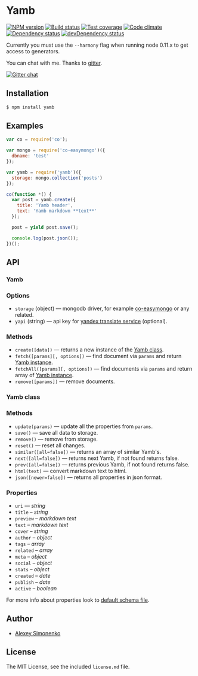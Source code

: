 # Yamb

[![NPM version][npm-image]][npm-url]
[![Build status][travis-image]][travis-url]
[![Test coverage][coveralls-image]][coveralls-url]
[![Code climate][climate-image]][climate-url]
[![Dependency status][dependency-image]][dependency-url]
[![devDependency status][devdependency-image]][devdependency-url]

Currently you must use the `--harmony` flag when running node 0.11.x to get access to generators.

You can chat with me. Thanks to [gitter](https://gitter.im/yamb).

[![Gitter chat](https://badges.gitter.im/yamb.png)](https://gitter.im/yamb)

## Installation

```bash
$ npm install yamb
```

## Examples

```js
var co = require('co');

var mongo = require('co-easymongo')({
  dbname: 'test'
});

var yamb = require('yamb')({
  storage: mongo.collection('posts')
});

co(function *() {
  var post = yamb.create({
    title: 'Yamb header',
    text: 'Yamb markdown **text**'
  });

  post = yield post.save();

  console.log(post.json());
})();
```

## API

### Yamb

### Options

* `storage` (object) — mongodb driver, for example [co-easymongo](https://github.com/meritt/co-easymongo) or any related.
* `yapi` (string) — api key for [yandex translate service](http://api.yandex.ru/translate/) (optional).

### Methods

* `create([data])` — returns a new instance of the [Yamb class](#yamb-class).
* `fetch([params][, options])` — find document via `params` and return [Yamb instance](#yamb-class).
* `fetchAll([params][, options])` — find documents via `params` and return array of [Yamb instance](#yamb-class).
* `remove([params])` — remove documents.

### Yamb class

### Methods

* `update(params)` — update all the properties from `params`.
* `save()` — save all data to storage.
* `remove()` — remove from storage.
* `reset()` — reset all changes.
* `similar([all=false])` — returns an array of similar Yamb's.
* `next([all=false])` — returns next Yamb, if not found returns false.
* `prev([all=false])` — returns previous Yamb, if not found returns false.
* `html(text)` — convert markdown text to html.
* `json([newer=false])` — returns all properties in json format.

### Properties

* `uri` — _string_
* `title` – _string_
* `preview` – _markdown text_
* `text` – _markdown text_
* `cover` – _string_
* `author` – _object_
* `tags` – _array_
* `related` – _array_
* `meta` – _object_
* `social` – _object_
* `stats` – _object_
* `created` – _date_
* `publish` – _date_
* `active` – _boolean_

For more info about properties look to [default schema file](https://github.com/yamb/yamb/blob/master/lib/yamb/schema.json).

## Author

  - [Alexey Simonenko](https://github.com/meritt)

## License

The MIT License, see the included `license.md` file.

[npm-image]: https://img.shields.io/npm/v/yamb.svg?style=flat
[npm-url]: https://npmjs.org/package/yamb
[travis-image]: https://img.shields.io/travis/yamb/yamb.svg?style=flat
[travis-url]: https://travis-ci.org/yamb/yamb
[coveralls-image]: https://img.shields.io/coveralls/yamb/yamb.svg?style=flat
[coveralls-url]: https://coveralls.io/r/yamb/yamb?branch=master
[climate-image]: https://img.shields.io/codeclimate/github/yamb/yamb.svg?style=flat
[climate-url]: https://codeclimate.com/github/yamb/yamb
[dependency-image]: https://img.shields.io/david/yamb/yamb.svg?style=flat
[dependency-url]: https://david-dm.org/yamb/yamb
[devdependency-image]: https://img.shields.io/david/dev/yamb/yamb.svg?style=flat
[devdependency-url]: https://david-dm.org/yamb/yamb#info=devDependencies